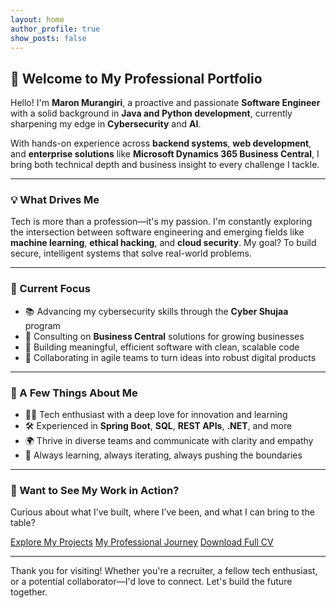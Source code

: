 ```yaml
---
layout: home
author_profile: true
show_posts: false
---
```


## 👋 Welcome to My Professional Portfolio

Hello! I'm **Maron Murangiri**, a proactive and passionate **Software Engineer** with a solid background in **Java and Python development**, currently sharpening my edge in **Cybersecurity** and **AI**.

With hands-on experience across **backend systems**, **web development**, and **enterprise solutions** like **Microsoft Dynamics 365 Business Central**, I bring both technical depth and business insight to every challenge I tackle.

---

### 💡 What Drives Me

Tech is more than a profession—it's my passion. I'm constantly exploring the intersection between software engineering and emerging fields like **machine learning**, **ethical hacking**, and **cloud security**. My goal? To build secure, intelligent systems that solve real-world problems.

---

### 🔭 Current Focus

- 📚 Advancing my cybersecurity skills through the **Cyber Shujaa** program  
- 💼 Consulting on **Business Central** solutions for growing businesses  
- 🔧 Building meaningful, efficient software with clean, scalable code  
- 🤝 Collaborating in agile teams to turn ideas into robust digital products  

---

### 🌟 A Few Things About Me

- 👨‍💻 Tech enthusiast with a deep love for innovation and learning  
- 🛠️ Experienced in **Spring Boot**, **SQL**, **REST APIs**, **.NET**, and more  
- 🌍 Thrive in diverse teams and communicate with clarity and empathy  
- 🚀 Always learning, always iterating, always pushing the boundaries  

---

### 📂 Want to See My Work in Action?

Curious about what I’ve built, where I’ve been, and what I can bring to the table?

<div class="btn-group">
  <a href="/projects" class="btn btn--primary">Explore My Projects</a>  
  <a href="/about" class="btn btn--success">My Professional Journey</a>  
  <a href="#" class="btn btn--info">Download Full CV</a> <!-- Replace # with your CV link -->
</div>

---

Thank you for visiting! Whether you're a recruiter, a fellow tech enthusiast, or a potential collaborator—I'd love to connect. Let's build the future together.
